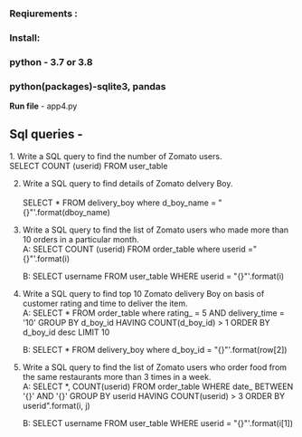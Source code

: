 
### Reqiurements  :
  ### Install: 
   ### python - 3.7 or 3.8
   ### python(packages)-sqlite3, pandas


<p><b>Run file</b> - app4.py</p>
		

<h2>Sql queries - </h2>

<p>1. Write a SQL query to find the number of Zomato users.<br>
    SELECT COUNT (userid) FROM user_table<br>

2. Write a SQL query to find details of Zomato delvery Boy. <br>   		
	SELECT * FROM delivery_boy where d_boy_name = "{}"'.format(dboy_name)<br>

3. Write a SQL query to find the list of Zomato users who made more than 10 orders in a particular month.<br>
    A: SELECT COUNT (userid) FROM order_table where userid ="{}"'.format(i)<br>

    B: SELECT username FROM user_table WHERE userid = "{}"'.format(i)<br>

4. Write a SQL query to find top 10 Zomato delivery Boy on basis of customer rating and time to deliver the item.<br>
   A: SELECT * FROM order_table where rating_ = 5 AND delivery_time = '10' GROUP BY d_boy_id HAVING COUNT(d_boy_id) > 1 ORDER BY d_boy_id desc LIMIT 10   <br> 

   B:  SELECT * FROM delivery_boy where d_boy_id = "{}"'.format(row[2])<br>

5. Write a SQL query to find the list of Zomato users who order food from the same restaurants more than 3 times in a week.<br>
   A:  SELECT *, COUNT(userid) FROM order_table WHERE date_ BETWEEN '{}' AND '{}' GROUP BY userid HAVING COUNT(userid) > 3 ORDER BY userid".format(i, j)<br>

   B:  SELECT username FROM user_table WHERE userid = "{}"'.format(i[1])   </p>
